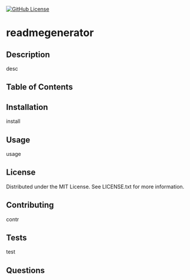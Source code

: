 
  [![GitHub License](https://img.shields.io/github/license/title/wickerprison)](https://github.com/title/wickerprison/blob/main/LICENSE.txt)
 
  # readmegenerator
      
  ## Description
  desc
  
  ## Table of Contents
  
  ## Installation
  install

  ## Usage
  usage
 
  ## License
  Distributed under the MIT License. See LICENSE.txt for more information.
  
  ## Contributing
  contr
  
  ## Tests
  test

  ## Questions
  
  